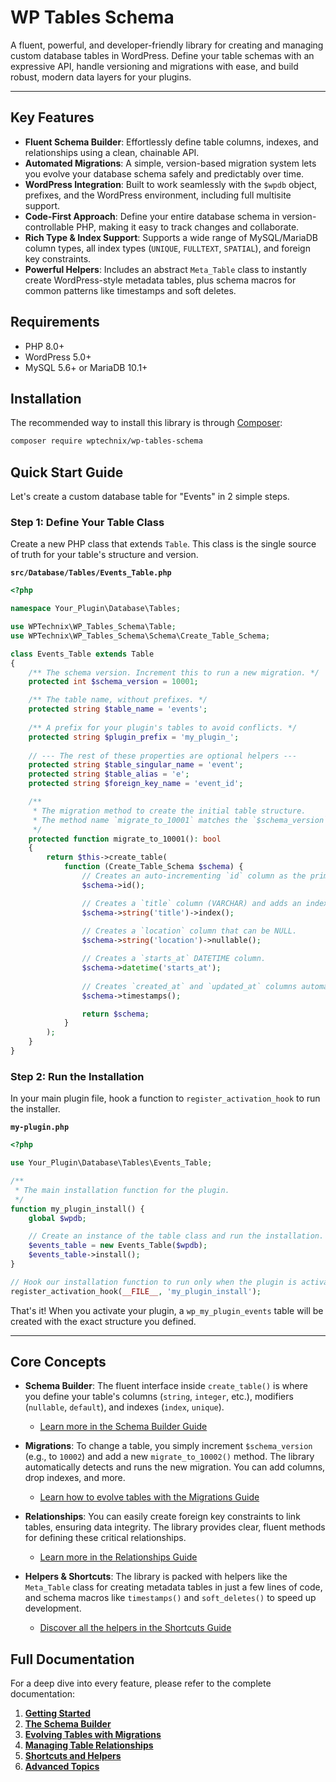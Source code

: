 # WP Tables Schema

A fluent, powerful, and developer-friendly library for creating and managing custom database tables in WordPress. Define your table schemas with an expressive API, handle versioning and migrations with ease, and build robust, modern data layers for your plugins.

---

## Key Features

-   **Fluent Schema Builder**: Effortlessly define table columns, indexes, and relationships using a clean, chainable API.
-   **Automated Migrations**: A simple, version-based migration system lets you evolve your database schema safely and predictably over time.
-   **WordPress Integration**: Built to work seamlessly with the `$wpdb` object, prefixes, and the WordPress environment, including full multisite support.
-   **Code-First Approach**: Define your entire database schema in version-controllable PHP, making it easy to track changes and collaborate.
-   **Rich Type & Index Support**: Supports a wide range of MySQL/MariaDB column types, all index types (`UNIQUE`, `FULLTEXT`, `SPATIAL`), and foreign key constraints.
-   **Powerful Helpers**: Includes an abstract `Meta_Table` class to instantly create WordPress-style metadata tables, plus schema macros for common patterns like timestamps and soft deletes.

## Requirements

-   PHP 8.0+
-   WordPress 5.0+
-   MySQL 5.6+ or MariaDB 10.1+

## Installation

The recommended way to install this library is through [Composer](https://getcomposer.org/):

```bash
composer require wptechnix/wp-tables-schema
```

## Quick Start Guide

Let's create a custom database table for "Events" in 2 simple steps.

### Step 1: Define Your Table Class

Create a new PHP class that extends `Table`. This class is the single source of truth for your table's structure and version.

**`src/Database/Tables/Events_Table.php`**
```php
<?php

namespace Your_Plugin\Database\Tables;

use WPTechnix\WP_Tables_Schema\Table;
use WPTechnix\WP_Tables_Schema\Schema\Create_Table_Schema;

class Events_Table extends Table
{
    /** The schema version. Increment this to run a new migration. */
    protected int $schema_version = 10001;

    /** The table name, without prefixes. */
    protected string $table_name = 'events';
    
    /** A prefix for your plugin's tables to avoid conflicts. */
    protected string $plugin_prefix = 'my_plugin_';
    
    // --- The rest of these properties are optional helpers ---
    protected string $table_singular_name = 'event';
    protected string $table_alias = 'e';
    protected string $foreign_key_name = 'event_id';

    /**
     * The migration method to create the initial table structure.
     * The method name `migrate_to_10001` matches the `$schema_version`.
     */
    protected function migrate_to_10001(): bool
    {
        return $this->create_table(
            function (Create_Table_Schema $schema) {
                // Creates an auto-incrementing `id` column as the primary key.
                $schema->id();

                // Creates a `title` column (VARCHAR) and adds an index to it.
                $schema->string('title')->index();
                
                // Creates a `location` column that can be NULL.
                $schema->string('location')->nullable();

                // Creates a `starts_at` DATETIME column.
                $schema->datetime('starts_at');
                
                // Creates `created_at` and `updated_at` columns automatically.
                $schema->timestamps();

                return $schema;
            }
        );
    }
}
```

### Step 2: Run the Installation

In your main plugin file, hook a function to `register_activation_hook` to run the installer.

**`my-plugin.php`**

```php
<?php

use Your_Plugin\Database\Tables\Events_Table;

/**
 * The main installation function for the plugin.
 */
function my_plugin_install() {
    global $wpdb;

    // Create an instance of the table class and run the installation.
    $events_table = new Events_Table($wpdb);
    $events_table->install();
}

// Hook our installation function to run only when the plugin is activated.
register_activation_hook(__FILE__, 'my_plugin_install');
```

That's it! When you activate your plugin, a `wp_my_plugin_events` table will be created with the exact structure you defined.

---

## Core Concepts

-   **Schema Builder**: The fluent interface inside `create_table()` is where you define your table's columns (`string`, `integer`, etc.), modifiers (`nullable`, `default`), and indexes (`index`, `unique`).
    -   [Learn more in the Schema Builder Guide](./docs/02-The-Schema-Builder.md)

-   **Migrations**: To change a table, you simply increment `$schema_version` (e.g., to `10002`) and add a new `migrate_to_10002()` method. The library automatically detects and runs the new migration. You can add columns, drop indexes, and more.
    -   [Learn how to evolve tables with the Migrations Guide](./docs/03-Evolving-Tables-with-Migrations.md)

-   **Relationships**: You can easily create foreign key constraints to link tables, ensuring data integrity. The library provides clear, fluent methods for defining these critical relationships.
    -   [Learn more in the Relationships Guide](./docs/04-Managing-Table-Relationships.md)

-   **Helpers & Shortcuts**: The library is packed with helpers like the `Meta_Table` class for creating metadata tables in just a few lines of code, and schema macros like `timestamps()` and `soft_deletes()` to speed up development.
    -   [Discover all the helpers in the Shortcuts Guide](./docs/05-Shortcuts-and-Helpers.md)

## Full Documentation

For a deep dive into every feature, please refer to the complete documentation:

1.  [**Getting Started**](./docs/01-Getting-Started.md)
2.  [**The Schema Builder**](./docs/02-The-Schema-Builder.md)
3.  [**Evolving Tables with Migrations**](./docs/03-Evolving-Tables-with-Migrations.md)
4.  [**Managing Table Relationships**](./docs/04-Managing-Table-Relationships.md)
5.  [**Shortcuts and Helpers**](./docs/05-Shortcuts-and-Helpers.md)
6.  [**Advanced Topics**](./docs/06-Advanced-Topics.md)